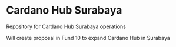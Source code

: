 # Cardano Hub Surabaya
Repository for Cardano Hub Surabaya operations

Will create proposal in Fund 10 to expand Cardano Hub in Surabaya
